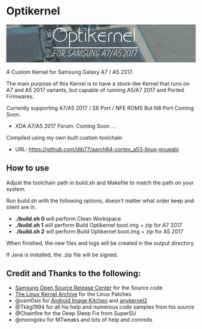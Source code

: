 # Optikernel

![Optikernel Logo](https://github.com/Exynos7880/OptiKernel/blob/build/optikernel/logo.png?raw=true)

A Custom Kernel for Samsung Galaxy A7 / A5 2017.

The main purpose of this Kernel is to have a stock-like Kernel that runs on A7 and A5 2017
variants, but capable of running A5/A7 2017 and Ported Firmwares.


Currently supporting A7/A5 2017 / S8 Port / NFE ROMS But N8 Port Coming Soon.


* XDA A7/A5 2017 Forum: Coming Soon ...


Compiled using my own built custom toolchain

* URL: https://github.com/djb77/aarch64-cortex_a53-linux-gnueabi

## How to use
Adjust the toolchain path in build.sh and Makefile to match the path on your system. 

Run build.sh with the following options, doesn't matter what order keep and silent are in.

-	**./build.sh 0** will perform Clean Workspace
-	**./build.sh 1** will perform Build Optikernel boot.img + zip for A7 2017
-	**./build.sh 2** will perform Build Optikernel boot.img + zip for A5 2017

When finished, the new files and logs will be created in the output directory.

If Java is installed, the .zip file will be signed.


## Credit and Thanks to the following:
- [Samsung Open Source Release Center](http://opensource.samsung.com) for the Source code
- [The Linux Kernel Archive](https://www.kernel.org) for the Linux Patches
- @osm0sis for [Android Image Kitchen](https://github.com/osm0sis/Android-Image-Kitchen/tree/AIK-Linux) and [anykernel2](https://github.com/osm0sis/AnyKernel2)
- @Tkkg1994 for all his help and numerous code samples from his source
- @Chainfire for the Deep Sleep Fix from SuperSU
- @morogoku for MTweaks and lots of help and commits

